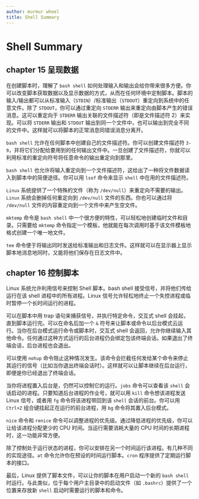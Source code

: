 ```yaml
---
author: murmur wheel
title: Shell Summary
---
```

# Shell Summary

## chapter 15 呈现数据

在创建脚本时，理解了 `bash shell` 如何处理输入和输出会给你带来很多方便。你可以改变脚本获取数据以及显示数据的方式，从而在任何环境中定制脚本。脚本的输入/输出都可以从标准输入（`STDIN`）/标准输出（`STDOUT`）重定向到系统中的任意文件。除了 `STDOUT`，你可以通过重定向 `STDERR` 输出来重定向由脚本产生的错误消息。这可以重定向于 `STDERR` 输出关联的文件描述符（即是文件描述符 2）来实现。可以将 `STDERR` 输出和 `STDOUT` 输出到同一个文件中，也可以输出到完全不同的文件中。这样就可以将脚本的正常消息同错误消息分离开。

`bash shell` 允许在任何脚本中创建自己的文件描述符。你可以创建文件描述符 `3-9`，并将它们分配给要用到的任何输出文件中。一旦创建了文件描述符，你就可以利用标准的重定向符号将任意命令的输出重定向到那里。

`bash shell` 也允许将输入重定向到一个文件描述符，这给出了一种将文件数据读入到脚本中的简便途径。你可以用 `lsof` 命令来显示 `shell` 中在用的文件描述符。

`Linux` 系统提供了一个特殊的文件（称为 `/dev/null`）来重定向不需要的输出。`Linux` 系统会删掉任何重定向到 `/dev/null` 文件的东西。你也可以通过将 `/dev/null` 文件的内容重定向到一个文件中来产生空文件。

`mktemp` 命令是 `bash shell` 中一个很方便的特性，可以轻松地创建临时文件和目录。只需要给 `mktemp` 命令指定一个模板，他就能在每次调用时基于该文件模板地格式创建一个唯一地文件。

`tee` 命令便于将输出同时发送给标准输出和日志文件。这样就可以在显示器上显示脚本地消息地同时，又能将他们保存在日志文件中。

## chapter 16 控制脚本

Linux 系统允许利用信号来控制 Shell 脚本。bash shell 接受信号，并将他们传给运行在该 shell 进程中的所有进程。Linux 信号允许轻松地终止一个失控进程或临时暂停一个长时间运行的进程。

可以在脚本中用 trap 语句来捕获信号，并执行特定命令，交互式 shell 会挂起，直到脚本运行完。可以在命名后加一个 `&` 符号来让脚本或命令以后台模式云运行。当你在后台模式运行命令或脚本时，交互式 shell 会返回，允许你继续输入其他命令。任何通过这种方式运行的后台进程仍会绑定包该终端会话。如果退出了终端会话，后台进程也会退出。

可以使用 `nohup` 命令阻止这种情况发生。该命令会拦截任何发给某个命令来停止其运行的信号（比如当你退出终端会话时）。这样就可以让脚本继续在后台运行，即便是你已经退出了终端会话。

当你将进程置入后台是，仍然可以控制它的运行。`jobs` 命令可以查看该 `shell` 会话启动的进程。只要知道后台进程的作业号，就可以用 `kill` 命令想该进程发送 Linux 信号，或者用 `fg` 命令将该进程带回到该 `shell` 会话的前台。你可以用 `Ctrl+Z` 组合键挂起正在运行的前台进程，用 `bg` 命令将其置入后台模式。

`nice` 命令和 `renice` 命令可以调整进程的优先级。通过降低进程的优先级，你可以让给该进程分配更少的 CPU 时间。当运行需要消耗大量的 CPU 时间的长期进程时，这一功能非常方便。

除了控制处于运行状态的进程，你可以安排在另一个时间运行该进程。有几种不同的实现途径。`at` 命令允许你在预设的时间运行脚本。`cron` 程序提供了定期运行脚本的接口。

最后，Linux 提供了脚本文件，可以让你的脚本在用户启动一个新的 `bash shell` 时运行。与此类似，位于每个用户主目录中的启动文件（如 `.bashrc`）提供了一个位置来存放新 `shell` 启动时需要运行的脚本和命令。
